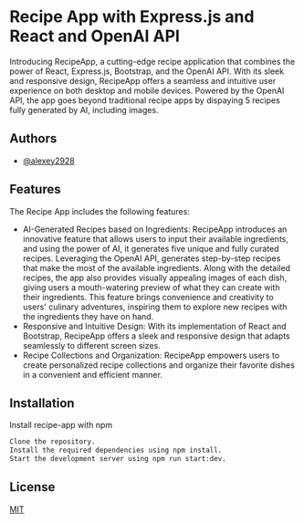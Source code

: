 
# Recipe App with Express.js and React and OpenAI API

Introducing RecipeApp, a cutting-edge recipe application that combines the power of React, Express.js, Bootstrap, and the OpenAI API. With its sleek and responsive design, RecipeApp offers a seamless and intuitive user experience on both desktop and mobile devices. Powered by the OpenAI API, the app goes beyond traditional recipe apps by dispaying 5 recipes fully generated by AI, including images.


## Authors

- [@alexey2928](https://github.com/alexey2928)


## Features

The Recipe App includes the following features:

- AI-Generated Recipes based on Ingredients: RecipeApp introduces an innovative feature that allows users to input their available ingredients, and using the power of AI, it generates five unique and fully curated recipes. Leveraging the OpenAI API, generates step-by-step recipes that make the most of the available ingredients. Along with the detailed recipes, the app also provides visually appealing images of each dish, giving users a mouth-watering preview of what they can create with their ingredients. This feature brings convenience and creativity to users' culinary adventures, inspiring them to explore new recipes with the ingredients they have on hand.
- Responsive and Intuitive Design: With its implementation of React and Bootstrap, RecipeApp offers a sleek and responsive design that adapts seamlessly to different screen sizes. 
- Recipe Collections and Organization: RecipeApp empowers users to create personalized recipe collections and organize their favorite dishes in a convenient and efficient manner. 



## Installation

Install recipe-app with npm

```bash
Clone the repository.
Install the required dependencies using npm install.
Start the development server using npm run start:dev.
```
    
## License

[MIT](https://choosealicense.com/licenses/mit/)

